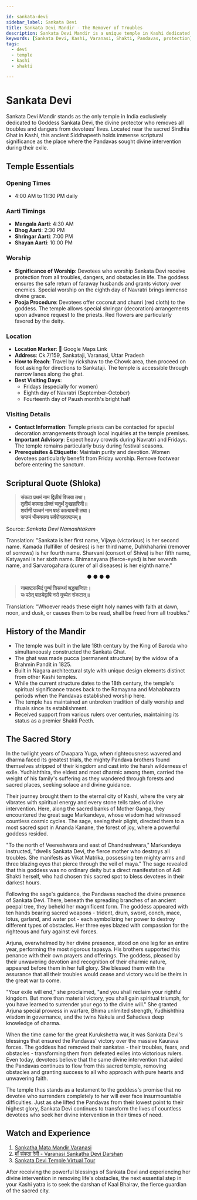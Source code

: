 ```yaml
---

id: sankata-devi
sidebar_label: Sankata Devi
title: Sankata Devi Mandir - The Remover of Troubles
description: Sankata Devi Mandir is a unique temple in Kashi dedicated to the goddess who removes all troubles and dangers, granting fearlessness and protection from obstacles.
keywords: [Sankata Devi, Kashi, Varanasi, Shakti, Pandavas, protection]
tags:
  - devi
  - temple
  - kashi
  - shakti

---
```


# Sankata Devi

Sankata Devi Mandir stands as the only temple in India exclusively dedicated to Goddess Sankata Devi, the divine protector who removes all troubles and dangers from devotees' lives. Located near the sacred Sindhia Ghat in Kashi, this ancient Siddhapeeth holds immense scriptural significance as the place where the Pandavas sought divine intervention during their exile.

## Temple Essentials

### Opening Times

  * 4:00 AM to 11:30 PM daily

### Aarti Timings

  * **Mangala Aarti**: 4:30 AM
  * **Bhog Aarti**: 2:30 PM
  * **Shringar Aarti**: 7:00 PM
  * **Shayan Aarti**: 10:00 PM

### Worship

  * **Significance of Worship**: Devotees who worship Sankata Devi receive protection from all troubles, dangers, and obstacles in life. The goddess ensures the safe return of faraway husbands and grants victory over enemies. Special worship on the eighth day of Navratri brings immense divine grace.
  * **Pooja Procedure**: Devotees offer coconut and chunri (red cloth) to the goddess. The temple allows special shringar (decoration) arrangements upon advance request to the priests. Red flowers are particularly favored by the deity.

### Location

  * **Location Marker**: 📍 Google Maps Link
  * **Address**: Ck.7/159, Sankataji, Varanasi, Uttar Pradesh
  * **How to Reach**: Travel by rickshaw to the Chowk area, then proceed on foot asking for directions to Sankataji. The temple is accessible through narrow lanes along the ghat.
  * **Best Visiting Days**:
      * Fridays (especially for women)
      * Eighth day of Navratri (September-October)
      * Fourteenth day of Paush month's bright half

### Visiting Details

  * **Contact Information**: Temple priests can be contacted for special decoration arrangements through local inquiries at the temple premises.
  * **Important Advisory**: Expect heavy crowds during Navratri and Fridays. The temple remains particularly busy during festival seasons.
  * **Prerequisites & Etiquette**: Maintain purity and devotion. Women devotees particularly benefit from Friday worship. Remove footwear before entering the sanctum.

## Scriptural Quote (Shloka)

> **संकटा प्रथमं नाम द्वितीयं विजया तथा।**<br/>
> **तृतीयं कामदा प्रोक्तं चतुर्थं दुःखहारिणी॥**<br/>
> **शर्वाणी पञ्चमं नाम षष्ठं कात्यायनी तथा।**<br/>
> **सप्तमं भीमनयना सर्वरोगहराष्टमम्॥**

Source: *Sankata Devi Namashtakam*

Translation: "Sankata is her first name, Vijaya (victorious) is her second name. Kamada (fulfiller of desires) is her third name, Duhkhaharini (remover of sorrows) is her fourth name. Sharvani (consort of Shiva) is her fifth name, Katyayani is her sixth name. Bhimanayana (fierce-eyed) is her seventh name, and Sarvarogahara (curer of all diseases) is her eighth name."

<div align="center"> ● ● ● ● </div>

> **नामाष्टकमिदं पुण्यं त्रिसन्ध्यं श्रद्धयान्वितः।**<br/>
> **यः पठेत् पाठयेद्वापि नरो मुच्येत संकटात्॥**

Translation: "Whoever reads these eight holy names with faith at dawn, noon, and dusk, or causes them to be read, shall be freed from all troubles."

## History of the Mandir

  * The temple was built in the late 18th century by the King of Baroda who simultaneously constructed the Sankata Ghat.
  * The ghat was made pucca (permanent structure) by the widow of a Brahmin Pandit in 1825.
  * Built in Nagara architectural style with unique design elements distinct from other Kashi temples.
  * While the current structure dates to the 18th century, the temple's spiritual significance traces back to the Ramayana and Mahabharata periods when the Pandavas established worship here.
  * The temple has maintained an unbroken tradition of daily worship and rituals since its establishment.
  * Received support from various rulers over centuries, maintaining its status as a premier Shakti Peeth.

## The Sacred Story
In the twilight years of Dwapara Yuga, when righteousness wavered and dharma faced its greatest trials, the mighty Pandava brothers found themselves stripped of their kingdom and cast into the harsh wilderness of exile. Yudhishthira, the eldest and most dharmic among them, carried the weight of his family's suffering as they wandered through forests and sacred places, seeking solace and divine guidance.

Their journey brought them to the eternal city of Kashi, where the very air vibrates with spiritual energy and every stone tells tales of divine intervention. Here, along the sacred banks of Mother Ganga, they encountered the great sage Markandeya, whose wisdom had witnessed countless cosmic cycles. The sage, seeing their plight, directed them to a most sacred spot in Ananda Kanane, the forest of joy, where a powerful goddess resided.

"To the north of Veereshwara and east of Chandreshwara," Markandeya instructed, "dwells Sankata Devi, the fierce mother who destroys all troubles. She manifests as Vikat Matrika, possessing ten mighty arms and three blazing eyes that pierce through the veil of maya." The sage revealed that this goddess was no ordinary deity but a direct manifestation of Adi Shakti herself, who had chosen this sacred spot to bless devotees in their darkest hours.

Following the sage's guidance, the Pandavas reached the divine presence of Sankata Devi. There, beneath the spreading branches of an ancient peepal tree, they beheld her magnificent form. The goddess appeared with ten hands bearing sacred weapons - trident, drum, sword, conch, mace, lotus, garland, and water pot - each symbolizing her power to destroy different types of obstacles. Her three eyes blazed with compassion for the righteous and fury against evil forces.

Arjuna, overwhelmed by her divine presence, stood on one leg for an entire year, performing the most rigorous tapasya. His brothers supported this penance with their own prayers and offerings. The goddess, pleased by their unwavering devotion and recognition of their dharmic nature, appeared before them in her full glory. She blessed them with the assurance that all their troubles would cease and victory would be theirs in the great war to come.

"Your exile will end," she proclaimed, "and you shall reclaim your rightful kingdom. But more than material victory, you shall gain spiritual triumph, for you have learned to surrender your ego to the divine will." She granted Arjuna special prowess in warfare, Bhima unlimited strength, Yudhishthira wisdom in governance, and the twins Nakula and Sahadeva deep knowledge of dharma.

When the time came for the great Kurukshetra war, it was Sankata Devi's blessings that ensured the Pandavas' victory over the massive Kaurava forces. The goddess had removed their sankatas - their troubles, fears, and obstacles - transforming them from defeated exiles into victorious rulers. Even today, devotees believe that the same divine intervention that aided the Pandavas continues to flow from this sacred temple, removing obstacles and granting success to all who approach with pure hearts and unwavering faith.

The temple thus stands as a testament to the goddess's promise that no devotee who surrenders completely to her will ever face insurmountable difficulties. Just as she lifted the Pandavas from their lowest point to their highest glory, Sankata Devi continues to transform the lives of countless devotees who seek her divine intervention in their times of need.

## Watch and Experience
1. [Sankatha Mata Mandir Varanasi](https://www.youtube.com/watch?v=FLLXM1reJQk)
2. [माँ संकठा देवी - Varanasi Sankatha Devi Darshan](https://www.youtube.com/watch?v=GXiACtdNUeg)
3. [Sankata Devi Temple Virtual Tour](https://www.youtube.com/watch?v=BQZWSYUQx5k&t=53s)

After receiving the powerful blessings of Sankata Devi and experiencing her divine intervention in removing life's obstacles, the next essential step in your Kashi yatra is to seek the darshan of Kaal Bhairav, the fierce guardian of the sacred city.